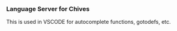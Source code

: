 ### Language Server for Chives ###
This is used in VSCODE for autocomplete functions, gotodefs, etc.